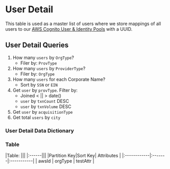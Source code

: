# User Detail

This table is used as a master list of users where we store mappings of all users to our [AWS Cognito User & Identity Pools]() with a UUID.

## User Detail Queries

1. How many `users` by `OrgType`?
	* Filer by: `ProvType`
2. How many `users` by `ProviderType`?
	* Filer by: `OrgType`
3. How many `users` for each Corporate Name?
	* Sort by `SSN` or `EIN`
4. Get `user` by `provType`. Filter by:
	* Joined < || > date()
	* `user` by `txnCount` DESC
	* `user` by `txnVolume` DESC
5. Get `user` by `acquisitionType`
6. Get total `users` by `city`

### User Detail Data Dictionary




### Table
|Table: |||
|:------|||
|Partition Key|Sort Key| Attributes |
|:------------|:-------|:-----------|
| awsId | orgType | testAttr |
